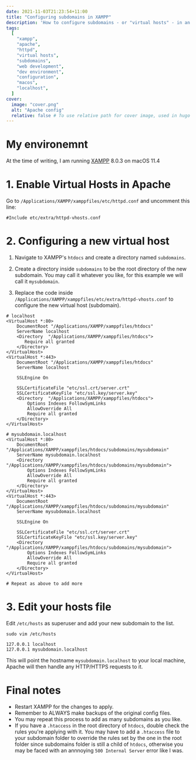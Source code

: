 ```yaml
---
date: 2021-11-03T21:23:54+11:00
title: "Configuring subdomains in XAMPP"
description: 'How to configure subdomains - or "virtual hosts" - in an XAMPP development environment.'
tags:
  [
    "xampp",
    "apache",
    "httpd",
    "virtual hosts",
    "subdomains",
    "web development",
    "dev environment",
    "configuration",
    "macos",
    "localhost",
  ]
cover:
  image: "cover.png"
  alt: "Apache config"
  relative: false # To use relative path for cover image, used in hugo Page-bundles
---
```


# My environemnt

At the time of writing, I am running [XAMPP](https://www.apachefriends.org/) 8.0.3 on macOS 11.4

# 1. Enable Virtual Hosts in Apache

Go to `/Applications/XAMPP/xamppfiles/etc/httpd.conf` and uncomment this line:

```
#Include etc/extra/httpd-vhosts.conf
```

# 2. Configuring a new virtual host

1. Navigate to XAMPP's `htdocs` and create a directory named `subdomains`.

2. Create a directory inside `subdomains` to be the root directory of the new subdomain. You may call it whatever you like, for this example we will call it `mysubdomain`.

3. Replace the code inside `/Applications/XAMPP/xamppfiles/etc/extra/httpd-vhosts.conf` to configure the new virtual host (subdomain).

```
# localhost
<VirtualHost *:80>
    DocumentRoot "/Applications/XAMPP/xamppfiles/htdocs"
    ServerName localhost
    <Directory  "/Applications/XAMPP/xamppfiles/htdocs">
       Require all granted
    </Directory>
</VirtualHost>
<VirtualHost *:443>
    DocumentRoot "/Applications/XAMPP/xamppfiles/htdocs"
    ServerName localhost

    SSLEngine On

    SSLCertificateFile "etc/ssl.crt/server.crt"
    SSLCertificateKeyFile "etc/ssl.key/server.key"
    <Directory  "/Applications/XAMPP/xamppfiles/htdocs">
        Options Indexes FollowSymLinks
        AllowOverride All
        Require all granted
    </Directory>
</VirtualHost>

# mysubdomain.localhost
<VirtualHost *:80>
    DocumentRoot "/Applications/XAMPP/xamppfiles/htdocs/subdomains/mysubdomain"
    ServerName mysubdomain.localhost
    <Directory  "/Applications/XAMPP/xamppfiles/htdocs/subdomains/mysubdomain">
        Options Indexes FollowSymLinks
        AllowOverride All
        Require all granted
    </Directory>
</VirtualHost>
<VirtualHost *:443>
    DocumentRoot "/Applications/XAMPP/xamppfiles/htdocs/subdomains/mysubdomain"
    ServerName mysubdomain.localhost

    SSLEngine On

    SSLCertificateFile "etc/ssl.crt/server.crt"
    SSLCertificateKeyFile "etc/ssl.key/server.key"
    <Directory  "/Applications/XAMPP/xamppfiles/htdocs/subdomains/mysubdomain">
        Options Indexes FollowSymLinks
        AllowOverride All
        Require all granted
    </Directory>
</VirtualHost>

# Repeat as above to add more
```

# 3. Edit your hosts file

Edit `/etc/hosts` as superuser and add your new subdomain to the list.

```
sudo vim /etc/hosts
```

```
127.0.0.1 localhost
127.0.0.1 mysubdomain.localhost
```

This will point the hostname `mysubdomain.localhost` to your local machine, Apache will then handle any HTTP/HTTPS requests to it.

# Final notes

- Restart XAMPP for the changes to apply.
- Remember to ALWAYS make backups of the original config files.
- You may repeat this process to add as many subdomains as you like.
- If you have a `.htaccess` in the root directory of `htdocs`, double check the rules you're applying with it. You may have to add a `.htaccess` file to your subdomain folder to override the rules set by the one in the root folder since subdomains folder is still a child of `htdocs`, otherwise you may be faced with an annnoying `500 Internal Server` error like I was.
